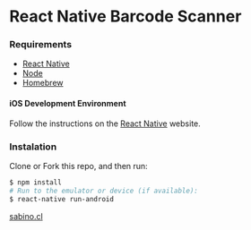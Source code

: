 # React Native Barcode Scanner

### Requirements

- [React Native](https://facebook.github.io/react-native/docs/getting-started.html)
- [Node](https://nodejs.org/en/)
- [Homebrew](https://brew.sh/)

#### iOS Development Environment

Follow the instructions on the [React Native](https://facebook.github.io/react-native/docs/getting-started.html) website.

### Instalation

Clone or Fork this repo, and then run:

```sh
$ npm install
# Run to the emulator or device (if available):
$ react-native run-android
```

[sabino.cl](http://www.sabino.cl)